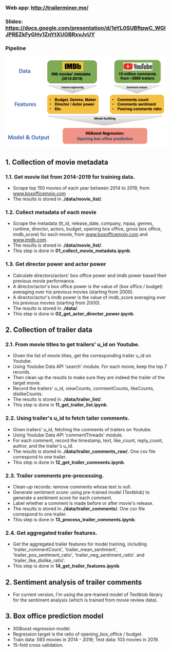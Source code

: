 ### Web app: http://trailerminer.me/
### Slides: https://docs.google.com/presentation/d/1eYL0SUBftpwC_WGlJPREZkFyGHv1ZnYtXUOBRxvJvUY

### Pipeline
![](./images/_pipeline.png)

## 1. Collection of movie metadata 

### 1.1. Get movie list from 2014-2019 for training data.
- Scrape top 150 movies of each year between 2014 to 2019, from www.boxofficemojo.com
- The results is stored in **./data/movie_list/**.

### 1.2. Collect metadata of each movie
- Scrape the metadata (tt_id, release_date, company, mpaa, genres, runtime, director, actors, budget, opening box office, gross box office, imdb_score) for each movie, from www.boxofficemojo.com and www.imdb.com.
- The results is stored in **./data/movie_list/**.
- This step is done in **01_collect_movie_metadata.ipynb**.

### 1.3. Get director power and actor power
- Calculate directors/actors' box office power and imdb power based their previous movie performance.
- A director/actor's box office power is the value of (box office / budget) averaging over his previous movies (starting from 2000).
- A director/actor's imdb power is the value of imdb_score averaging over his previous movies (starting from 2000).
- The results is stored in **./data/**.
- This step is done in **02_get_actor_director_power.ipynb**.


## 2. Collection of trailer data

### 2.1. From movie titles to get trailers' u_id on Youtube.
- Given the list of movie titles, get the corresponding trailer u_id on Youtube.
- Using Youtube Data API 'search' module. For each movie, keep the top 7 records.
- Then clean up the resutls to make sure they are indeed the trailer of the target movie.
- Record the trailers' u_id, viewCounts, commentCounts, likeCounts, dislikeCounts.
- The results is stored in **./data/trailer_list/**.
- This step is done in **11_get_trailer_list.ipynb**.

### 2.2. Using trailer's u_id to fetch tailer comments.
- Given trailers' u_id, fetching the comments of trailers on Youtube.
- Using Youtube Data API 'commentThreads' module.
- For each comment, record the timestamp, text, like_count, reply_count, author, and the trailer's u_id.
- The results is stored in **./data/trailer_comments_raw/**. One csv file correspond to one trailer.
- This step is done in **12_get_trailer_comments.ipynb**.

### 2.3. Trailer comments pre-processing.
- Clean-up records: remove comments whose text is null.
- Generate sentiment score: using pre-trained model (Textblob) to generate a sentiment score for each comment.
- Label whether a comment is made before or after movie's release.
- The results is stored in **./data/trailer_comments/**. One csv file correspond to one trailer.
- This step is done in **13_process_trailer_comments.ipynb**.

### 2.4. Get aggregated trailer features.
- Get the aggregated trailer features for model training, including 'trailer_commentCount', 'trailer_mean_sentiment', 'trailer_pos_sentiment_ratio', 'trailer_neg_sentiment_ratio'. and 'trailer_like_dislike_ratio'.
- This step is done in **14_get_trailer_features.ipynb**.


## 2. Sentiment analysis of trailer comments
- For current version, I'm using the pre-trained model of Textblob library for the sentiment analysis (which is trained from movie review data).


## 3. Box office prediction model

- XGBoost regression model.
- Regression target is the ratio of opening_box_office / budget.
- Train data: 593 movies in 2014 - 2018; Test data: 103 movies in 2019.
- 15-fold cross validation.


